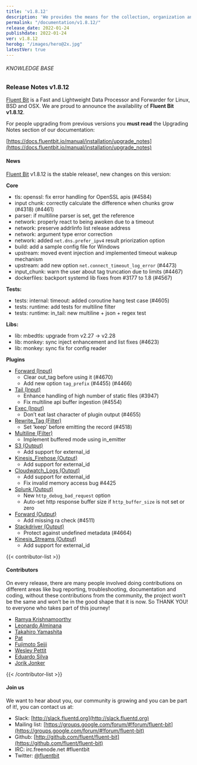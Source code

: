 ```yaml
---
title: 'v1.8.12'
description: 'We provides the means for the collection, organization and computerized retrieval of knowledgeand Lightweight Data Forwarder for Linux, BSD and OSX. We are proud to announce the availability of Fluent Bit v1.8.10.'
permalink: "/documentation/v1.8.12/"
release_date: 2022-01-24
publishdate: 2022-01-24
ver: v1.8.12
herobg: "/images/hero@2x.jpg"
latestVer: true
---
```


###### KNOWLEDGE BASE

### Release Notes v1.8.12

[Fluent Bit](https://fluentbit.io) is a Fast and Lightweight Data Processor and Forwarder for Linux, BSD and OSX. We are proud to announce the availability of **Fluent Bit v1.8.12**.

For people upgrading from previous versions you **must read** the Upgrading Notes section of our documentation:

[https://docs.fluentbit.io/manual/installation/upgrade_notes](https://docs.fluentbit.io/manual/installation/upgrade_notes)

#### News

[Fluent Bit](https://fluentbit.io) v1.8.12 is the stable release!, new changes on this version:

**Core**

* tls: openssl: fix error handling for OpenSSL apis (#4584)
* input chunk: correctly calculate the difference when chunks grow (#4318) (#4461)
* parser: if multiline parser is set, get the reference
* network: properly react to being awoken due to a timeout
* network: preserve addrlinfo list release address
* network: argument type error correction
* network: added `net.dns.prefer_ipv4` result priorization option
* build: add a sample config file for Windows
* upstream: moved event injection and implemented timeout wakeup mechanism
* upstream: add new option `net.connect_timeout_log_error` (#4473)
* input_chunk: warn the user about tag truncation due to limits (#4467)
* dockerfiles: backport systemd lib fixes from #3177 to 1.8 (#4567)

**Tests:**

* tests: internal: timeout: added coroutine hang test case (#4605)
* tests: runtime: add tests for multiline filter
* tests: runtime: in_tail: new multiline + json + regex test

**Libs:**

* lib: mbedtls: upgrade from v2.27 -> v2.28
* lib: monkey: sync inject enhancement and list fixes (#4623)
* lib: monkey: sync fix for config reader

**Plugins**

* [Forward (Input)](https://docs.fluentbit.io/manual/pipeline/inputs/forward/)
  * Clear out_tag before using it (#4670)
  * Add new option `tag_prefix` (#4455) (#4466)
* [Tail (Input)](https://docs.fluentbit.io/manual/pipeline/inputs/tail/)
  * Enhance handling of high number of static files (#3947)
  * Fix multiline api buffer ingestion (#4554)
* [Exec (Input)](https://docs.fluentbit.io/manual/pipeline/inputs/exec/)
  * Don’t eat last character of plugin output (#4655)
* [Rewrite_Tag (Filter)](https://docs.fluentbit.io/manual/pipeline/filters/rewrite_tag/)
  * Set ‘keep’ before emitting the record (#4518)
* [Multiline (Filter)](https://docs.fluentbit.io/manual/pipeline/filters/multiline/)
  * Implement buffered mode using in_emitter
* [S3 (Output)](https://docs.fluentbit.io/manual/pipeline/outputs/s3/)
  * Add support for external_id
* [Kinesis_Firehose (Output)](https://docs.fluentbit.io/manual/pipeline/outputs/kinesis_firehose/)
  * Add support for external_id
* [Cloudwatch_Logs (Output)](https://docs.fluentbit.io/manual/pipeline/outputs/cloudwatch_logs/)
  * Add support for external_id
  * Fix invalid memory access bug #4425
* [Splunk (Output)](https://docs.fluentbit.io/manual/pipeline/outputs/splunk/)
  * New `http_debug_bad_request` option
  * Auto-set http response buffer size if `http_buffer_size` is not set or zero
* [Forward (Output)](https://docs.fluentbit.io/manual/pipeline/outputs/forward/)
  * Add missing ra check (#4511)
* [Stackdriver (Output)](https://docs.fluentbit.io/manual/pipeline/outputs/stackdriver/)
  * Protect against undefined metadata (#4664)
* [Kinesis_Streams (Output)](https://docs.fluentbit.io/manual/pipeline/outputs/kinesis_streams/)
  * Add support for external_id

{{< contributor-list >}}

#### Contributors

On every release, there are many people involved doing contributions on different areas like bug reporting, troubleshooting, documentation and coding, without these contributions from the community, the project won’t be the same and won’t be in the good shape that it is now. So THANK YOU! to everyone who takes part of this journey!

* [Ramya Krishnamoorthy](https://github.com/krispraws)
* [Leonardo Alminana](https://github.com/leonardo-albertovich)
* [Takahiro Yamashita](https://github.com/nokute78)
* [Pat](https://github.com/patrick-stephens)
* [Fujimoto Seiji](https://github.com/fujimotos)
* [Wesley Pettit](https://github.com/PettitWesley)
* [Eduardo Silva](https://github.com/edsiper)
* [Jorik Jonker](https://github.com/jonkerj)

{{< /contributor-list >}}

#### Join us

We want to hear about you, our community is growing and you can be part of it!, you can contact us at:

* Slack: [http://slack.fluentd.org](http://slack.fluentd.org)
* Mailing list: [https://groups.google.com/forum/#!forum/fluent-bit](https://groups.google.com/forum/#!forum/fluent-bit)
* Github: [http://github.com/fluent/fluent-bit](https://github.com/fluent/fluent-bit)
* IRC: irc.freenode.net #fluentbit
* Twitter: [@fluentbit](https://twitter.com/fluentbit)